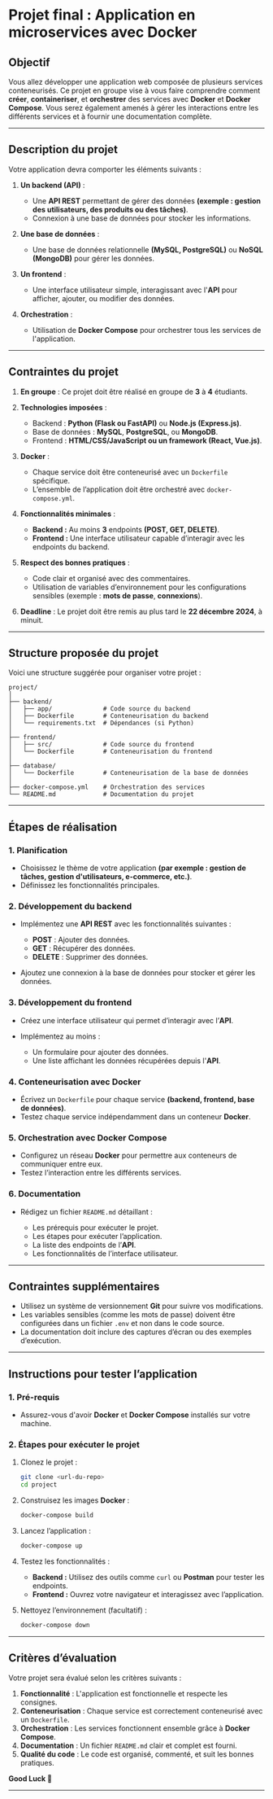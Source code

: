 
# Projet final : Application en microservices avec Docker

## Objectif

Vous allez développer une application web composée de plusieurs services conteneurisés. Ce projet en groupe vise à vous faire comprendre comment **créer**, **containeriser**, et **orchestrer** des services avec **Docker** et **Docker Compose**. Vous serez également amenés à gérer les interactions entre les différents services et à fournir une documentation complète.

---

## Description du projet

Votre application devra comporter les éléments suivants :

1. **Un backend (API)** :

   - Une **API REST** permettant de gérer des données **(exemple : gestion des utilisateurs, des produits ou des tâches)**.
   - Connexion à une base de données pour stocker les informations.

2. **Une base de données** :
   
   - Une base de données relationnelle **(MySQL, PostgreSQL)** ou **NoSQL (MongoDB)** pour gérer les données.

3. **Un frontend** :
   
   - Une interface utilisateur simple, interagissant avec l'**API** pour afficher, ajouter, ou modifier des données.

4. **Orchestration** :
   
   - Utilisation de **Docker Compose** pour orchestrer tous les services de l'application.

---

## Contraintes du projet

1. **En groupe** : Ce projet doit être réalisé en groupe de **3** à **4** étudiants.
2. **Technologies imposées** :
   
   - Backend : **Python (Flask ou FastAPI)** ou **Node.js (Express.js)**.
   - Base de données : **MySQL**, **PostgreSQL**, ou **MongoDB**.
   - Frontend : **HTML/CSS/JavaScript ou un framework (React, Vue.js)**.

3. **Docker** :

   - Chaque service doit être conteneurisé avec un `Dockerfile` spécifique.
   - L’ensemble de l’application doit être orchestré avec `docker-compose.yml`.

4. **Fonctionnalités minimales** :

   - **Backend :** Au moins **3** endpoints **(POST, GET, DELETE)**.
   - **Frontend :** Une interface utilisateur capable d’interagir avec les endpoints du backend.

5. **Respect des bonnes pratiques** :

   - Code clair et organisé avec des commentaires.
   - Utilisation de variables d’environnement pour les configurations sensibles (exemple : **mots de passe**, **connexions**).

6. **Deadline** : Le projet doit être remis au plus tard le **22 décembre 2024**, à minuit.

---

## Structure proposée du projet

Voici une structure suggérée pour organiser votre projet :

```
project/
│
├── backend/
│   ├── app/              # Code source du backend
│   ├── Dockerfile        # Conteneurisation du backend
│   └── requirements.txt  # Dépendances (si Python)
│
├── frontend/
│   ├── src/              # Code source du frontend
│   └── Dockerfile        # Conteneurisation du frontend
│
├── database/
│   └── Dockerfile        # Conteneurisation de la base de données
│
├── docker-compose.yml    # Orchestration des services
└── README.md             # Documentation du projet
```

---

## Étapes de réalisation

### 1. Planification

- Choisissez le thème de votre application **(par exemple : gestion de tâches, gestion d'utilisateurs, e-commerce, etc.)**.
- Définissez les fonctionnalités principales.

### 2. Développement du backend

- Implémentez une **API REST** avec les fonctionnalités suivantes :

  - **POST** : Ajouter des données.
  - **GET** : Récupérer des données.
  - **DELETE** : Supprimer des données.

- Ajoutez une connexion à la base de données pour stocker et gérer les données.

### 3. Développement du frontend

- Créez une interface utilisateur qui permet d’interagir avec l’**API**.
- Implémentez au moins :

  - Un formulaire pour ajouter des données.
  - Une liste affichant les données récupérées depuis l'**API**.

### 4. Conteneurisation avec Docker

- Écrivez un `Dockerfile` pour chaque service **(backend, frontend, base de données)**.
- Testez chaque service indépendamment dans un conteneur **Docker**.

### 5. Orchestration avec Docker Compose

- Configurez un réseau **Docker** pour permettre aux conteneurs de communiquer entre eux.
- Testez l’interaction entre les différents services.

### 6. Documentation

- Rédigez un fichier `README.md` détaillant :

  - Les prérequis pour exécuter le projet.
  - Les étapes pour exécuter l’application.
  - La liste des endpoints de l’**API**.
  - Les fonctionnalités de l’interface utilisateur.

---

## Contraintes supplémentaires

- Utilisez un système de versionnement **Git** pour suivre vos modifications.
- Les variables sensibles (comme les mots de passe) doivent être configurées dans un fichier `.env` et non dans le code source.
- La documentation doit inclure des captures d’écran ou des exemples d’exécution.

---

## Instructions pour tester l’application

### 1. Pré-requis

- Assurez-vous d'avoir **Docker** et **Docker Compose** installés sur votre machine.

### 2. Étapes pour exécuter le projet

1. Clonez le projet :

   ```bash
   git clone <url-du-repo>
   cd project
   ```

2. Construisez les images **Docker** :

   ```bash
   docker-compose build
   ```

3. Lancez l’application :
   
   ```bash
   docker-compose up
   ```

4. Testez les fonctionnalités :
   
   - **Backend :** Utilisez des outils comme `curl` ou **Postman** pour tester les endpoints.
   - **Frontend :** Ouvrez votre navigateur et interagissez avec l’application.

5. Nettoyez l’environnement (facultatif) :
   
   ```bash
   docker-compose down
   ```

---

## Critères d’évaluation

Votre projet sera évalué selon les critères suivants :

1. **Fonctionnalité** : L'application est fonctionnelle et respecte les consignes.
2. **Conteneurisation** : Chaque service est correctement conteneurisé avec un `Dockerfile`.
3. **Orchestration** : Les services fonctionnent ensemble grâce à **Docker Compose**.
4. **Documentation** : Un fichier `README.md` clair et complet est fourni.
5. **Qualité du code** : Le code est organisé, commenté, et suit les bonnes pratiques.

**Good Luck 🙂**

---